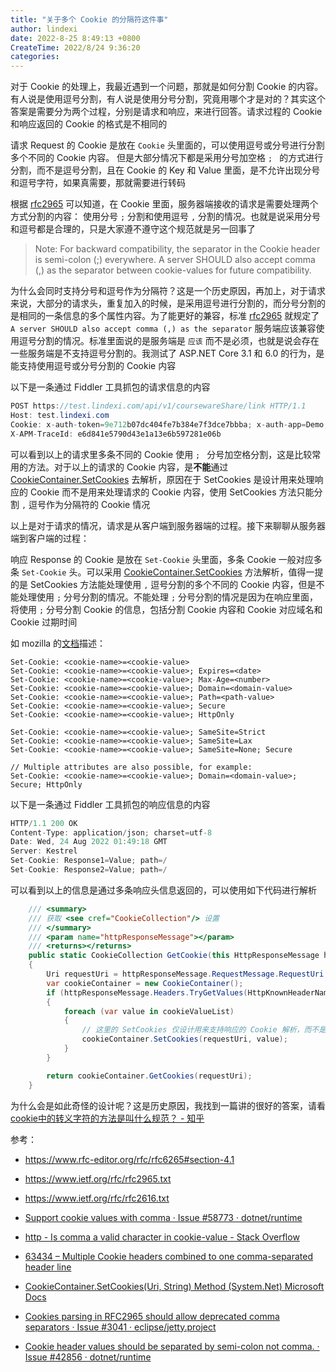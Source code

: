 ```yaml
---
title: "关于多个 Cookie 的分隔符这件事"
author: lindexi
date: 2022-8-25 8:49:13 +0800
CreateTime: 2022/8/24 9:36:20
categories: 
---
```


对于 Cookie 的处理上，我最近遇到一个问题，那就是如何分割 Cookie 的内容。有人说是使用逗号分割，有人说是使用分号分割，究竟用哪个才是对的？其实这个答案是需要分为两个过程，分别是请求和响应，来进行回答。请求过程的 Cookie 和响应返回的 Cookie 的格式是不相同的

<!--more-->


<!-- CreateTime:2022/8/24 9:36:20 -->

<!-- 发布 -->
<!-- 博客 -->

请求 Request 的 Cookie 是放在 `Cookie` 头里面的，可以使用逗号或分号进行分割多个不同的 Cookie 内容。 但是大部分情况下都是采用分号加空格 `; ` 的方式进行分割，而不是逗号分割，且在 Cookie 的 Key 和 Value 里面，是不允许出现分号和逗号字符，如果真需要，那就需要进行转码

根据 [rfc2965](https://www.ietf.org/rfc/rfc2965.txt) 可以知道，在 Cookie 里面，服务器端接收的请求是需要处理两个方式分割的内容： 使用分号 `;` 分割和使用逗号 `,` 分割的情况。也就是说采用分号和逗号都是合理的，只是大家遵不遵守这个规范就是另一回事了

>   Note: For backward compatibility, the separator in the Cookie header
>   is semi-colon (;) everywhere.  A server SHOULD also accept comma (,)
>   as the separator between cookie-values for future compatibility.

为什么会同时支持分号和逗号作为分隔符？这是一个历史原因，再加上，对于请求来说，大部分的请求头，重复加入的时候，是采用逗号进行分割的，而分号分割的是相同的一条信息的多个属性内容。为了能更好的兼容，标准 [rfc2965](https://www.ietf.org/rfc/rfc2965.txt) 就规定了 `A server SHOULD also accept comma (,) as the separator` 服务端应该兼容使用逗号分割的情况。标准里面说的是服务端是 `应该` 而不是必须，也就是说会存在一些服务端是不支持逗号分割的。我测试了 ASP.NET Core 3.1 和 6.0 的行为，是能支持使用逗号或分号分割的 Cookie 内容

以下是一条通过 Fiddler 工具抓包的请求信息的内容

```csharp
POST https://test.lindexi.com/api/v1/coursewareShare/link HTTP/1.1
Host: test.lindexi.com
Cookie: x-auth-token=9e712b07dc404fe7b384e7f3dce7bbba; x-auth-app=Demo; x-auth-brand=; client_version=5.2.2.123; client_build_version=95228; client_flags=tabs
X-APM-TraceId: e6d841e5790d43e1a13e6b597281e06b
```

可以看到以上的请求里多条不同的 Cookie 使用 `; ` 分号加空格分割，这是比较常用的方法。对于以上的请求的 Cookie 内容，是**不能**通过 [CookieContainer.SetCookies](https://docs.microsoft.com/en-us/dotnet/api/system.net.cookiecontainer.setcookies?view=net-6.0) 去解析，原因在于 SetCookies 是设计用来处理响应的 Cookie 而不是用来处理请求的 Cookie 内容，使用 SetCookies 方法只能分割 `,` 逗号作为分隔符的 Cookie 情况

以上是对于请求的情况，请求是从客户端到服务器端的过程。接下来聊聊从服务器端到客户端的过程：

响应 Response 的 Cookie 是放在 `Set-Cookie` 头里面，多条 Cookie 一般对应多条 `Set-Cookie` 头。可以采用 [CookieContainer.SetCookies](https://docs.microsoft.com/en-us/dotnet/api/system.net.cookiecontainer.setcookies?view=net-6.0) 方法解析，值得一提的是 SetCookies 方法能处理使用 `,` 逗号分割的多个不同的 Cookie 内容，但是不能处理使用 `;` 分号分割的情况。不能处理 `;` 分号分割的情况是因为在响应里面，将使用 `;` 分号分割 Cookie 的信息，包括分割 Cookie 内容和 Cookie 对应域名和 Cookie 过期时间

如 mozilla 的[文档](https://developer.mozilla.org/en-US/docs/Web/HTTP/Headers/Set-Cookie)描述：

<!-- ![](image/关于多个 Cookie 的分隔符这件事/关于多个 Cookie 的分隔符这件事0.png) -->

```
Set-Cookie: <cookie-name>=<cookie-value>
Set-Cookie: <cookie-name>=<cookie-value>; Expires=<date>
Set-Cookie: <cookie-name>=<cookie-value>; Max-Age=<number>
Set-Cookie: <cookie-name>=<cookie-value>; Domain=<domain-value>
Set-Cookie: <cookie-name>=<cookie-value>; Path=<path-value>
Set-Cookie: <cookie-name>=<cookie-value>; Secure
Set-Cookie: <cookie-name>=<cookie-value>; HttpOnly

Set-Cookie: <cookie-name>=<cookie-value>; SameSite=Strict
Set-Cookie: <cookie-name>=<cookie-value>; SameSite=Lax
Set-Cookie: <cookie-name>=<cookie-value>; SameSite=None; Secure

// Multiple attributes are also possible, for example:
Set-Cookie: <cookie-name>=<cookie-value>; Domain=<domain-value>; Secure; HttpOnly
```

以下是一条通过 Fiddler 工具抓包的响应信息的内容

```csharp
HTTP/1.1 200 OK
Content-Type: application/json; charset=utf-8
Date: Wed, 24 Aug 2022 01:49:18 GMT
Server: Kestrel
Set-Cookie: Response1=Value; path=/
Set-Cookie: Response2=Value; path=/
```

可以看到以上的信息是通过多条响应头信息返回的，可以使用如下代码进行解析

```csharp
    /// <summary>
    /// 获取 <see cref="CookieCollection"/> 设置
    /// </summary>
    /// <param name="httpResponseMessage"></param>
    /// <returns></returns>
    public static CookieCollection GetCookie(this HttpResponseMessage httpResponseMessage)
    {
        Uri requestUri = httpResponseMessage.RequestMessage.RequestUri;
        var cookieContainer = new CookieContainer();
        if (httpResponseMessage.Headers.TryGetValues(HttpKnownHeaderNames.SetCookie, out var cookieValueList))
        {
            foreach (var value in cookieValueList)
            {
                // 这里的 SetCookies 仅设计用来支持响应的 Cookie 解析，而不是请求的 Cookie 解析
                cookieContainer.SetCookies(requestUri, value);
            }
        }

        return cookieContainer.GetCookies(requestUri);
    }
```

为什么会是如此奇怪的设计呢？这是历史原因，我找到一篇讲的很好的答案，请看 [cookie中的转义字符的方法是叫什么规范？ - 知乎](https://www.zhihu.com/question/46672990/answer/102290211 )

参考：

- <https://www.rfc-editor.org/rfc/rfc6265#section-4.1>
- <https://www.ietf.org/rfc/rfc2965.txt>
- <https://www.ietf.org/rfc/rfc2616.txt>

- [Support cookie values with comma · Issue #58773 · dotnet/runtime](https://github.com/dotnet/runtime/issues/58773 )
- [http - Is comma a valid character in cookie-value - Stack Overflow](https://stackoverflow.com/questions/25387340/is-comma-a-valid-character-in-cookie-value )
- [63434 – Multiple Cookie headers combined to one comma-separated header line](https://bz.apache.org/bugzilla/show_bug.cgi?id=63434 )
- [CookieContainer.SetCookies(Uri, String) Method (System.Net) Microsoft Docs](https://docs.microsoft.com/en-us/dotnet/api/system.net.cookiecontainer.setcookies?view=net-6.0 )
- [Cookies parsing in RFC2965 should allow deprecated comma separators · Issue #3041 · eclipse/jetty.project](https://github.com/eclipse/jetty.project/issues/3041 )
- [Cookie header values should be separated by semi-colon not comma. · Issue #42856 · dotnet/runtime](https://github.com/dotnet/runtime/issues/42856 )
